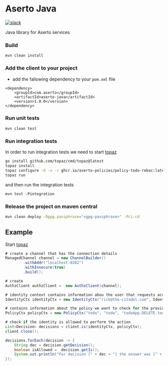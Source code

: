 # Aserto Java
[![slack](https://img.shields.io/badge/slack-Aserto%20Community-brightgreen)](https://asertocommunity.slack.com)

Java library for Aserto services



### Build
`mvn clean install`

### Add the client to your project
- add the fallowing dependency to your `pom.xml` file
```maven
<dependency>
    <groupId>com.aserto</groupId>
    <artifactId>aserto-java</artifactId>
    <version>1.0.0</version>
</dependency>
```

### Run unit tests
```
mvn clean test
```

### Run integration tests
In order to run integration tests we need to start [topaz](https://github.com/aserto-dev/topaz)
```bash
go install github.com/topaz/cmd/topaz@latest
topaz install
topaz configure -d -s -r ghcr.io/aserto-policies/policy-todo-rebac:latest todo
topaz run
```
and then run the integration tests
```
mvn test -Pintegration
```

### Release the project on maven central
```bash
mvn clean deploy -Dgpg.passphrase="<gpg-passphrase>" -Pci-cd
```

## Example
Start [topaz](https://github.com/aserto-dev/topaz)

```java
# create a channel that has the connection details
ManagedChannel channel = new ChannelBuilder()
        .withAddr("localhost:8282")
        .withInsecure(true)
        .build();

# create
AuthzClient authzClient =  new AuthzClient(channel);

# identity context contains information abou the user that requests access to some resource
IdentityCtx identityCtx = new IdentityCtx("rick@the-citadel.com", IdentityType.IDENTITY_TYPE_SUB);

# contains information about the policy we want to check for the provided identity
PolicyCtx policyCtx = new PolicyCtx("todo", "todo", "todoApp.DELETE.todos.__id", new String[]{"allowed"});

# check if the identity is allowed to perform the action
List<Decision> decisions = client.is(identityCtx, policyCtx);
client.close();

decisions.forEach(decision -> {
    String dec = decision.getDecision();
    boolean isAllowed =  decision.getIs();
    System.out.println("For decision [" + dec + "] the answer was [" + isAllowed + "]");
});
```
